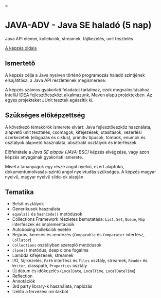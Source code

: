×

# JAVA-ADV - Java SE haladó (5 nap)

Java API elemei, kollekciók, streamek, fájlkezelés, unit tesztelés

[A képzés oldala](https://www.training360.com/kepzes/java-adv)

## Ismertető

A képzés célja a Java nyelven történő programozás haladó szintjének elsajátítása, a Java API részleteinek megismerése.

A képzés számos gyakorlati feladatot tartalmaz, ezek megvalósításához IntelliJ IDEA fejlesztőeszközt alkalmazunk, Maven alapú projektekben. Az egyes projekteket JUnit tesztek egészítik ki.

## Szükséges előképzettség

A következő témakörök ismerete elvárt: Java fejlesztőeszköz használata, alapvető unit tesztelés, csomagok, kifejezések, utasítások, vezérlési szerkezetek (elágazás és ciklus), primitív típusok, tömbök, enumok és osztályok alapvető használata, absztrakt osztályok és interfészek.

Előfeltétele a _Java SE alapok (JAVA-BSC)_ képzés elvégzése, vagy azon képzés anyagának gyakorlati ismerete.

Mivel a tananyagok egy része angol nyelvű, ezért alapfokú, dokumentumolvasás-szintű angol nyelvtudás szükséges. A képzés magyar nyelvű, magyar nyelvű slide-ok alapján.

## Tematika

  * Belső osztályok
  * Generikusok használata
  * `equals()` és `hashCode()` metódusok
  * Collections Framework részletes bemutatása: `List`, `Set`, `Queue`, `Map` interfészek és implementációik 
  * Autoboxing kollekciók esetén
  * Bejárás, keresés és rendezés (`Comparable` és `Comparator` interfész, `Collator`) 
  * `Collections` osztályban szereplő metódusok
  * `clone()` metódus, deep clone fogalma
  * Lambda kifejezések, streamek
  * I/O, fájlkezelés, `Path` interfész és `Files` osztály, streamek, `Reader` és `Writer`, classpath, `Properties` osztály
  * Új dátum és időkezelés (`LocalDate`, `LocalTime`, `LocalDateTime`) 
  * Reflection
  * Annotációk
  * 3rd party library-k használata, naplózás
  * Ízelítő a tervezési mintákból